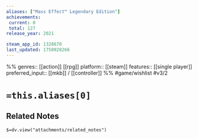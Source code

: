 ```yaml
---
aliases: ["Mass Effect™ Legendary Edition"]
achievements:
 current: 0
 total: 127
release_year: 2021

steam_app_id: 1328670
last_updated: 1750028266
---
```

%%
genres:: [[action]] [[rpg]]
platform:: [[steam]]
features:: [[single player]]
preferred_input:: [[mkb]] / [[controller]]
%%
#game/wishlist
#v3/2

# `=this.aliases[0]`
## Related Notes
`$=dv.view("attachments/related_notes")`